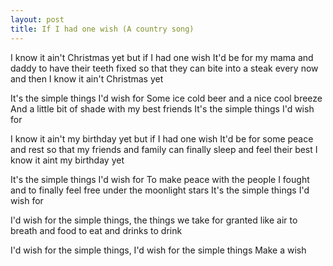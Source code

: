 ```yaml
---
layout: post
title: If I had one wish (A country song)
---
```


I know it ain't Christmas yet
but if I had one wish
It'd be for my mama and daddy to have their teeth fixed
so that they can bite into a steak every now and then
I know it ain't Christmas yet

It's the simple things I'd wish for
Some ice cold beer and a nice cool breeze
And a little bit of shade with my best friends
It's the simple things I'd wish for

I know it ain't my birthday yet
but if I had one wish
It'd be for some peace and rest
so that my friends and family can finally sleep and feel their best
I know it aint my birthday yet

It's the simple things I'd wish for
To make peace with the people I fought
and to finally feel free under the moonlight stars
It's the simple things I'd wish for

I'd wish for the simple things, the things we take for granted
like air to breath and food to eat and drinks to drink

I'd wish for the simple things, I'd wish for the simple things
Make a wish
